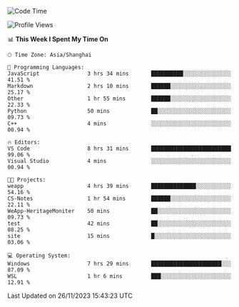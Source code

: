 <!--START_SECTION:waka-->
![Code Time](http://img.shields.io/badge/Code%20Time-1%2C394%20hrs%2048%20mins-blue)

![Profile Views](http://img.shields.io/badge/Profile%20Views-0-blue)

📊 **This Week I Spent My Time On** 

```text
🕑︎ Time Zone: Asia/Shanghai

💬 Programming Languages: 
JavaScript               3 hrs 34 mins       ██████████░░░░░░░░░░░░░░░   41.51 % 
Markdown                 2 hrs 10 mins       ██████░░░░░░░░░░░░░░░░░░░   25.17 % 
Other                    1 hr 55 mins        ██████░░░░░░░░░░░░░░░░░░░   22.33 % 
Python                   50 mins             ██░░░░░░░░░░░░░░░░░░░░░░░   09.73 % 
C++                      4 mins              ░░░░░░░░░░░░░░░░░░░░░░░░░   00.94 % 

🔥 Editors: 
VS Code                  8 hrs 31 mins       █████████████████████████   99.06 % 
Visual Studio            4 mins              ░░░░░░░░░░░░░░░░░░░░░░░░░   00.94 % 

🐱‍💻 Projects: 
weapp                    4 hrs 39 mins       ██████████████░░░░░░░░░░░   54.16 % 
CS-Notes                 1 hr 54 mins        ██████░░░░░░░░░░░░░░░░░░░   22.11 % 
WeApp-HeritageMoniter    50 mins             ██░░░░░░░░░░░░░░░░░░░░░░░   09.73 % 
test                     42 mins             ██░░░░░░░░░░░░░░░░░░░░░░░   08.25 % 
site                     15 mins             █░░░░░░░░░░░░░░░░░░░░░░░░   03.06 % 

💻 Operating System: 
Windows                  7 hrs 29 mins       ██████████████████████░░░   87.09 % 
WSL                      1 hr 6 mins         ███░░░░░░░░░░░░░░░░░░░░░░   12.91 % 
```


 Last Updated on 26/11/2023 15:43:23 UTC
<!--END_SECTION:waka-->